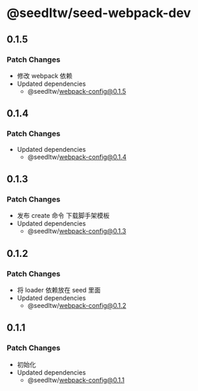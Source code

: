 # @seedltw/seed-webpack-dev

## 0.1.5

### Patch Changes

- 修改 webpack 依赖
- Updated dependencies
  - @seedltw/webpack-config@0.1.5

## 0.1.4

### Patch Changes

- Updated dependencies
  - @seedltw/webpack-config@0.1.4

## 0.1.3

### Patch Changes

- 发布 create 命令 下载脚手架模板
- Updated dependencies
  - @seedltw/webpack-config@0.1.3

## 0.1.2

### Patch Changes

- 将 loader 依赖放在 seed 里面
- Updated dependencies
  - @seedltw/webpack-config@0.1.2

## 0.1.1

### Patch Changes

- 初始化
- Updated dependencies
  - @seedltw/webpack-config@0.1.1
